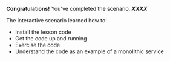 **Congratulations!** You've completed the scenario, ***XXXX***

The interactive scenario learned how to:

* Install the lesson code
* Get the code up and running
* Exercise the code
* Understand the code as an example of a monolithic service